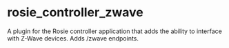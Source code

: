 # rosie_controller_zwave
A plugin for the Rosie controller application that adds the ability to interface with Z-Wave devices. Adds /zwave endpoints.
